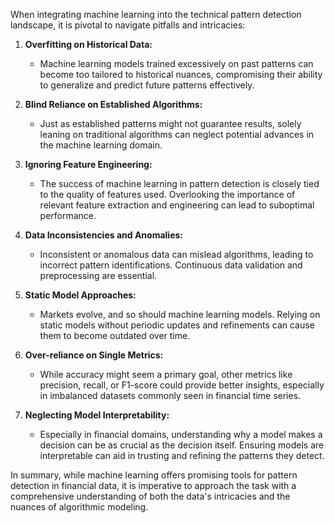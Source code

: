 When integrating machine learning into the technical pattern detection landscape, it is pivotal to navigate pitfalls and intricacies:

1. **Overfitting on Historical Data:**

    - Machine learning models trained excessively on past patterns can become too tailored to historical nuances, compromising their ability to generalize and predict future patterns effectively.

2. **Blind Reliance on Established Algorithms:**

    - Just as established patterns might not guarantee results, solely leaning on traditional algorithms can neglect potential advances in the machine learning domain.

3. **Ignoring Feature Engineering:**

    - The success of machine learning in pattern detection is closely tied to the quality of features used. Overlooking the importance of relevant feature extraction and engineering can lead to suboptimal performance.

4. **Data Inconsistencies and Anomalies:**

    - Inconsistent or anomalous data can mislead algorithms, leading to incorrect pattern identifications. Continuous data validation and preprocessing are essential.

5. **Static Model Approaches:**

    - Markets evolve, and so should machine learning models. Relying on static models without periodic updates and refinements can cause them to become outdated over time.

6. **Over-reliance on Single Metrics:**

    - While accuracy might seem a primary goal, other metrics like precision, recall, or F1-score could provide better insights, especially in imbalanced datasets commonly seen in financial time series.

7. **Neglecting Model Interpretability:**

    - Especially in financial domains, understanding why a model makes a decision can be as crucial as the decision itself. Ensuring models are interpretable can aid in trusting and refining the patterns they detect.

In summary, while machine learning offers promising tools for pattern detection in financial data, it is imperative to approach the task with a comprehensive understanding of both the data's intricacies and the nuances of algorithmic modeling.